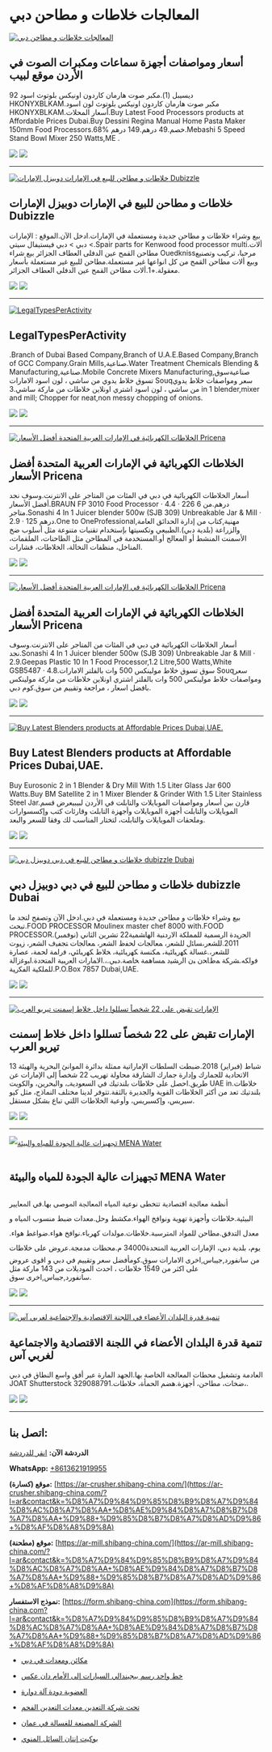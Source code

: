 # المعالجات خلاطات و مطاحن دبي

<a href="https://swt.shibang-china.com/?l=ar&img&k=%D8%A7%D9%84%D9%85%D8%B9%D8%A7%D9%84%D8%AC%D8%A7%D8%AA+%D8%AE%D9%84%D8%A7%D8%B7%D8%A7%D8%AA+%D9%88+%D9%85%D8%B7%D8%A7%D8%AD%D9%86+%D8%AF%D8%A8%D9%8A" target="_blank">![المعالجات خلاطات و مطاحن دبي](http://static.shibang-china.com/all-800x300/1071.jpg)</a>

## أسعار ومواصفات أجهزة سماعات ومكبرات الصوت في الأردن موقع لبيب
92 ديسيبل (1).مكبر صوت هارمان كاردون اونيكس بلوتوث اسود HKONYXBLKAM.مكبر صوت هارمان كاردون اونيكس بلوتوث لون اسود HKONYXBLKAM.أسعار المحلات.Buy Latest Food Processors products at Affordable Prices Dubai.Buy Dessini Regina Manual Home Pasta Maker 150mm Food Processors.68% خصم.49 درهم.149 درهم.Mebashi 5 Speed Stand Bowl Mixer 250 Watts,ME .


<a href="https://whatsapp.shibangsoft.com/WhatsApp.php" target="_blank" title="WhatsApp">![](http://static.shibang-china.com/icon/whatsapp.png)</a> <a href="https://swt.shibang-china.com/?l=ar&icon&k=%D8%A7%D9%84%D9%85%D8%B9%D8%A7%D9%84%D8%AC%D8%A7%D8%AA+%D8%AE%D9%84%D8%A7%D8%B7%D8%A7%D8%AA+%D9%88+%D9%85%D8%B7%D8%A7%D8%AD%D9%86+%D8%AF%D8%A8%D9%8A" target="_blank">![](http://static.shibang-china.com/icon/chat-ar.png)</a>

---

<a href="https://swt.shibang-china.com/?l=ar&img&k=%D8%A7%D9%84%D9%85%D8%B9%D8%A7%D9%84%D8%AC%D8%A7%D8%AA+%D8%AE%D9%84%D8%A7%D8%B7%D8%A7%D8%AA+%D9%88+%D9%85%D8%B7%D8%A7%D8%AD%D9%86+%D8%AF%D8%A8%D9%8A" target="_blank">![خلاطات و مطاحن للبيع في الإمارات دوبيزل الإمارات Dubizzle](http://static.shibang-china.com/all-800x300/1527.jpg)</a>

## خلاطات و مطاحن للبيع في الإمارات دوبيزل الإمارات Dubizzle
بيع وشراء خلاطات و مطاحن جديدة ومستعملة في الإمارات.ادخل الآن.الموقع : الإمارات &gt; دبي &gt; دبي فيستيفال سيتي.Spair parts for Kenwood food processor multi.ألات مطاحن القمح عين الدفلى العطاف الجزائر بيع شراء Ouedknissمرحبا، تركيب وتصنيع وبيع ألات مطاحن القمح من كل انواعها غير مستعملة.مطاحن للبيع غير مستعملة بأسعار معقولة.+1.ألات مطاحن القمح عين الدفلى العطاف الجزائر.


<a href="https://whatsapp.shibangsoft.com/WhatsApp.php" target="_blank" title="WhatsApp">![](http://static.shibang-china.com/icon/whatsapp.png)</a> <a href="https://swt.shibang-china.com/?l=ar&icon&k=%D8%A7%D9%84%D9%85%D8%B9%D8%A7%D9%84%D8%AC%D8%A7%D8%AA+%D8%AE%D9%84%D8%A7%D8%B7%D8%A7%D8%AA+%D9%88+%D9%85%D8%B7%D8%A7%D8%AD%D9%86+%D8%AF%D8%A8%D9%8A" target="_blank">![](http://static.shibang-china.com/icon/chat-ar.png)</a>

---

<a href="https://swt.shibang-china.com/?l=ar&img&k=%D8%A7%D9%84%D9%85%D8%B9%D8%A7%D9%84%D8%AC%D8%A7%D8%AA+%D8%AE%D9%84%D8%A7%D8%B7%D8%A7%D8%AA+%D9%88+%D9%85%D8%B7%D8%A7%D8%AD%D9%86+%D8%AF%D8%A8%D9%8A" target="_blank">![LegalTypesPerActivity](http://static.shibang-china.com/all-800x300/734.jpg)</a>

## LegalTypesPerActivity
.Branch of Dubai Based Company,Branch of U.A.E.Based Company,Branch of GCC Company.Grain Mills,صناعية.Water Treatment Chemicals Blending &amp; Manufacturing,صناعية.Mobile Concrete Mixers Manufacturing,صناعيةسوق تسوق خلاط يدوي من ساشي ، لون اسود الامارات Souqسعر ومواصفات خلاط يدوي من ساشي ، لون اسود اشتري اونلاين خلاطات من ماركة ساشي.3 in 1 blender,mixer and mill; Chopper for neat,non messy chopping of onions.


<a href="https://whatsapp.shibangsoft.com/WhatsApp.php" target="_blank" title="WhatsApp">![](http://static.shibang-china.com/icon/whatsapp.png)</a> <a href="https://swt.shibang-china.com/?l=ar&icon&k=%D8%A7%D9%84%D9%85%D8%B9%D8%A7%D9%84%D8%AC%D8%A7%D8%AA+%D8%AE%D9%84%D8%A7%D8%B7%D8%A7%D8%AA+%D9%88+%D9%85%D8%B7%D8%A7%D8%AD%D9%86+%D8%AF%D8%A8%D9%8A" target="_blank">![](http://static.shibang-china.com/icon/chat-ar.png)</a>

---

<a href="https://swt.shibang-china.com/?l=ar&img&k=%D8%A7%D9%84%D9%85%D8%B9%D8%A7%D9%84%D8%AC%D8%A7%D8%AA+%D8%AE%D9%84%D8%A7%D8%B7%D8%A7%D8%AA+%D9%88+%D9%85%D8%B7%D8%A7%D8%AD%D9%86+%D8%AF%D8%A8%D9%8A" target="_blank">![الخلاطات الكهربائية في الإمارات العربية المتحدة أفضل الأسعار Pricena](http://static.shibang-china.com/all-800x300/1454.jpg)</a>

## الخلاطات الكهربائية في الإمارات العربية المتحدة أفضل الأسعار Pricena
أسعار الخلاطات الكهربائية في دبي في المئات من المتاجر على الانترنت.وسوف نجد أفضل الأسعار.BRAUN FP 3010 Food Processor &middot; 4.4 &middot; 226 درهم.من 6 متاجر.Sonashi 4 In 1 Juicer blender 500w (SJB 309) Unbreakable Jar &amp; Mill &middot; 2.9 &middot; 125 درهم.One to OneProfessional,مهنية,كتاب من إدارة الحدائق العامة والزراعة (بلدية دبي).الطبيعي وتكسيتها بإستخدام تقنيات متنوعة مثل أسلوب ضخ الأسمنت المنشط أو المعالج أو.المستخدمة في المطاحن مثل الطاحنات، الملقمات، المناخل، منظفات النخالة، الخلاطات، قشارات.


<a href="https://whatsapp.shibangsoft.com/WhatsApp.php" target="_blank" title="WhatsApp">![](http://static.shibang-china.com/icon/whatsapp.png)</a> <a href="https://swt.shibang-china.com/?l=ar&icon&k=%D8%A7%D9%84%D9%85%D8%B9%D8%A7%D9%84%D8%AC%D8%A7%D8%AA+%D8%AE%D9%84%D8%A7%D8%B7%D8%A7%D8%AA+%D9%88+%D9%85%D8%B7%D8%A7%D8%AD%D9%86+%D8%AF%D8%A8%D9%8A" target="_blank">![](http://static.shibang-china.com/icon/chat-ar.png)</a>

---

<a href="https://swt.shibang-china.com/?l=ar&img&k=%D8%A7%D9%84%D9%85%D8%B9%D8%A7%D9%84%D8%AC%D8%A7%D8%AA+%D8%AE%D9%84%D8%A7%D8%B7%D8%A7%D8%AA+%D9%88+%D9%85%D8%B7%D8%A7%D8%AD%D9%86+%D8%AF%D8%A8%D9%8A" target="_blank">![الخلاطات الكهربائية في الإمارات العربية المتحدة أفضل الأسعار Pricena](http://static.shibang-china.com/all-800x300/1455.jpg)</a>

## الخلاطات الكهربائية في الإمارات العربية المتحدة أفضل الأسعار Pricena
أسعار الخلاطات الكهربائية في دبي في المئات من المتاجر على الانترنت.وسوف نجد.Sonashi 4 In 1 Juicer blender 500w (SJB 309) Unbreakable Jar &amp; Mill &middot; 2.9.Geepas Plastic 10 In 1 Food Processor,1.2 Litre,500 Watts,White GSB5487 &middot; 4.8.سوق تسوق خلاط مولينكس 500 وات بالفلتر الامارات Souqسعر ومواصفات خلاط مولينكس 500 وات بالفلتر اشتري اونلاين خلاطات من ماركة مولينكس بافضل اسعار ، مراجعة وتقييم من سوق.كوم دبي.


<a href="https://whatsapp.shibangsoft.com/WhatsApp.php" target="_blank" title="WhatsApp">![](http://static.shibang-china.com/icon/whatsapp.png)</a> <a href="https://swt.shibang-china.com/?l=ar&icon&k=%D8%A7%D9%84%D9%85%D8%B9%D8%A7%D9%84%D8%AC%D8%A7%D8%AA+%D8%AE%D9%84%D8%A7%D8%B7%D8%A7%D8%AA+%D9%88+%D9%85%D8%B7%D8%A7%D8%AD%D9%86+%D8%AF%D8%A8%D9%8A" target="_blank">![](http://static.shibang-china.com/icon/chat-ar.png)</a>

---

<a href="https://swt.shibang-china.com/?l=ar&img&k=%D8%A7%D9%84%D9%85%D8%B9%D8%A7%D9%84%D8%AC%D8%A7%D8%AA+%D8%AE%D9%84%D8%A7%D8%B7%D8%A7%D8%AA+%D9%88+%D9%85%D8%B7%D8%A7%D8%AD%D9%86+%D8%AF%D8%A8%D9%8A" target="_blank">![Buy Latest Blenders products at Affordable Prices Dubai,UAE.](http://static.shibang-china.com/all-800x300/1236.jpg)</a>

## Buy Latest Blenders products at Affordable Prices Dubai,UAE.
Buy Eurosonic 2 in 1 Blender &amp; Dry Mill With 1.5 Liter Glass Jar 600 Watts.Buy BM Satellite 2 in 1 Mixer Blender &amp; Grinder With 1.5 Liter Stainless Steel Jar.قارن بين أسعار ومواصفات الموبايلات والتابلت في الأردن لبيبيعرض قسم الموبايلات والتابلت أجهزة الموبايلات وأجهزة التابلت وقارئات كتب وإكسسوارات وملحقات الموبايلات والتابلت، لتختار المناسب لك وفقا للسعر والبعد.


<a href="https://whatsapp.shibangsoft.com/WhatsApp.php" target="_blank" title="WhatsApp">![](http://static.shibang-china.com/icon/whatsapp.png)</a> <a href="https://swt.shibang-china.com/?l=ar&icon&k=%D8%A7%D9%84%D9%85%D8%B9%D8%A7%D9%84%D8%AC%D8%A7%D8%AA+%D8%AE%D9%84%D8%A7%D8%B7%D8%A7%D8%AA+%D9%88+%D9%85%D8%B7%D8%A7%D8%AD%D9%86+%D8%AF%D8%A8%D9%8A" target="_blank">![](http://static.shibang-china.com/icon/chat-ar.png)</a>

---

<a href="https://swt.shibang-china.com/?l=ar&img&k=%D8%A7%D9%84%D9%85%D8%B9%D8%A7%D9%84%D8%AC%D8%A7%D8%AA+%D8%AE%D9%84%D8%A7%D8%B7%D8%A7%D8%AA+%D9%88+%D9%85%D8%B7%D8%A7%D8%AD%D9%86+%D8%AF%D8%A8%D9%8A" target="_blank">![خلاطات و مطاحن للبيع في دبي دوبيزل دبي dubizzle Dubai](http://static.shibang-china.com/all-800x300/172.jpg)</a>

## خلاطات و مطاحن للبيع في دبي دوبيزل دبي dubizzle Dubai
بيع وشراء خلاطات و مطاحن جديدة ومستعملة في دبي.ادخل الآن وتصفح لتجد ما تبحث.FOOD PROCESSOR Moulinex master chef 8000 with.FOOD PROCESSOR.ﺍﻟﺠﺭﻴﺩﺓ ﺍﻟﺭﺴﻤﻴﺔ ﻟﻠﻤﻤﻠﻜﺔ ﺍﻻﺭﺩﻨﻴﺔ ﺍﻟﻬﺎﺸﻤﻴﺔ22 تشرين الثاني (نوفمبر) 2011.ﻟﻠﺸﻌﺭ،ﺴﺎﺌل ﻟﻠﺸﻌﺭ، ﻤﻌﺎﻟﺠﺎﺕ ﻟﺤﻔﻅ ﺍﻟﺸﻌﺭ، ﻤﻌﺎﻟﺠﺎﺕ ﺘﺠﻔﻴﻑ ﺍﻟﺸﻌﺭ، ﺯﻴﻭﺕ ﻟﻠﺸﻌﺭ،.ﻏﺴﺎﻟﺔ ﻜﻬﺭﺒﺎﺌﻴﺔ، ﻤﻜﻨﺴﺔ ﻜﻬﺭﺒﺎﺌﻴﺔ، ﺨﻼﻁ ﻜﻬﺭﺒﺎﺌﻲ، ﻓﺭﺍﻤﺔ ﻟﺤﻤﺔ، ﻋﺼﺎﺭﺓ ﻓﻭﺍﻜﻪ.ﺸﺭﻜﺔ ﻤﻁﺎﺤﻥ ﺒﻥ ﺍﻟﺭﺸﻴﺩ ﻤﺴﺎﻫﻤﺔ ﺨﺎﺼﺔ.ﺩﺒﻲ.،.ﺍﻻﻤﺎﺭﺍﺕ ﺍﻟﻌﺭﺒﻴﺔ ﺍﻟﻤﺘﺤﺩﺓ.ﺍﺒﻭﻏﺯﺍﻟﺔ ﻟﻠﻤﻠﻜﻴﺔ ﺍﻟﻔﻜﺭﻴﺔ.P.O.Box 7857 Dubai,UAE.


<a href="https://whatsapp.shibangsoft.com/WhatsApp.php" target="_blank" title="WhatsApp">![](http://static.shibang-china.com/icon/whatsapp.png)</a> <a href="https://swt.shibang-china.com/?l=ar&icon&k=%D8%A7%D9%84%D9%85%D8%B9%D8%A7%D9%84%D8%AC%D8%A7%D8%AA+%D8%AE%D9%84%D8%A7%D8%B7%D8%A7%D8%AA+%D9%88+%D9%85%D8%B7%D8%A7%D8%AD%D9%86+%D8%AF%D8%A8%D9%8A" target="_blank">![](http://static.shibang-china.com/icon/chat-ar.png)</a>

---

<a href="https://swt.shibang-china.com/?l=ar&img&k=%D8%A7%D9%84%D9%85%D8%B9%D8%A7%D9%84%D8%AC%D8%A7%D8%AA+%D8%AE%D9%84%D8%A7%D8%B7%D8%A7%D8%AA+%D9%88+%D9%85%D8%B7%D8%A7%D8%AD%D9%86+%D8%AF%D8%A8%D9%8A" target="_blank">![الإمارات تقبض على 22 شخصاً تسللوا داخل خلاط إسمنت تيربو العرب](http://static.shibang-china.com/all-800x300/344.jpg)</a>

## الإمارات تقبض على 22 شخصاً تسللوا داخل خلاط إسمنت تيربو العرب
13 شباط (فبراير) 2018.ضبطت السلطات الإماراتية ممثلة بدائرة الموانئ البحرية والهيئة الاتحادية للجمارك وإدارة جمارك الشارقة محاولة تهريب 22 شخصاً إلى الإمارات عن طريق.احصل على خلاطات بلندتيك في السعوديةـ، والبحرين، والكويت UAE in.خلاطات بلندتيك تعد من أكثر الخلاطات القوية والجديرة بالثقة.تتوفر لدينا مختلف النماذج، مثل كيو سيريس، وإكسبريس، وأوعية الخلاطات اللتي تباع بشكل مستقل.


<a href="https://whatsapp.shibangsoft.com/WhatsApp.php" target="_blank" title="WhatsApp">![](http://static.shibang-china.com/icon/whatsapp.png)</a> <a href="https://swt.shibang-china.com/?l=ar&icon&k=%D8%A7%D9%84%D9%85%D8%B9%D8%A7%D9%84%D8%AC%D8%A7%D8%AA+%D8%AE%D9%84%D8%A7%D8%B7%D8%A7%D8%AA+%D9%88+%D9%85%D8%B7%D8%A7%D8%AD%D9%86+%D8%AF%D8%A8%D9%8A" target="_blank">![](http://static.shibang-china.com/icon/chat-ar.png)</a>

---

<a href="https://swt.shibang-china.com/?l=ar&img&k=%D8%A7%D9%84%D9%85%D8%B9%D8%A7%D9%84%D8%AC%D8%A7%D8%AA+%D8%AE%D9%84%D8%A7%D8%B7%D8%A7%D8%AA+%D9%88+%D9%85%D8%B7%D8%A7%D8%AD%D9%86+%D8%AF%D8%A8%D9%8A" target="_blank">![ﲡﻬﻴﺰﺍﺕ ﻋﺎﻟﻴﺔ ﺍﳉﻮﺩﺓ ﻟﻠﻤﻴﺎﻩ ﻭﺍﻟﺒﻴﺌﺔ MENA Water](http://static.shibang-china.com/all-800x300/688.jpg)</a>

## ﲡﻬﻴﺰﺍﺕ ﻋﺎﻟﻴﺔ ﺍﳉﻮﺩﺓ ﻟﻠﻤﻴﺎﻩ ﻭﺍﻟﺒﻴﺌﺔ MENA Water
ﺃﻧﻈﻤﺔ ﻣﻌﺎﳉﺔ ﺍﻗﺘﺼﺎﺩﻳﺔ ﺗﺘﺨﻄﻰ ﻧﻮﻋﻴﺔ ﺍﳌﻴﺎﻩ ﺍﳌﻌﺎﳉﺔ ﺍﳌﻮﺻﻰ ﺑﻬﺎ.ﻓﻲ ﺍﳌﻌﺎﻳﻴﺮ ﺍﻟﺒﻴﺌﻴﺔ.ﺧﻼﻃﺎﺕ ﻭﺃﺟﻬﺰﺓ ﺗﻬﻮﻳﺔ ﻭﻧﻮﺍﻓﺦ ﺍﻟﻬﻮﺍﺀ.ﻣﻜﺸﻂ ﻭﺣﻞ.ﻣﻌﺪﺍﺕ ﺿﺒﻂ ﻣﻨﺴﻮﺏ ﺍﳌﻴﺎﻩ ﻭ ﻣﻌﺪﻝ ﺍﻟﺘﺪﻓﻖ.ﻣﻄﺎﺣﻦ ﻟﻠﻤﻮﺍﺩ ﺍﳌﺘﺮﺳﺒﺔ.ﺧﻼﻃﺎﺕ.ﻣﻮﻟﺪﺍﺕ ﻛﻬﺮﺑﺎﺀ.ﻧﻮﺍﻓﺦ ﻫﻮﺍﺀ.ﺿﻮﺍﻏﻂ ﻫﻮﺍﺀ. ﻳﻮﻡ، ﺑﻠﺪﻳﺔ ﺩﺑﻲ، ﺍﻹﻣﺎﺭﺍﺕ ﺍﻟﻌﺮﺑﻴﺔ ﺍﳌﺘﺤﺪﺓ34000 ﻡ.ﻣﺤﻄﺎﺕ ﻣﺪﻣﺠﺔ.عروض على خلاطات من سانفورد,جيباس,اخرى الامارات سوق.كومأفضل سعر وتقييم في دبي و اقوى عروض على اكثر من 1549 خلاطات ، احدث الموديلات من 143 ماركة مثل سانفورد,جيباس,اخرى سوق.


<a href="https://whatsapp.shibangsoft.com/WhatsApp.php" target="_blank" title="WhatsApp">![](http://static.shibang-china.com/icon/whatsapp.png)</a> <a href="https://swt.shibang-china.com/?l=ar&icon&k=%D8%A7%D9%84%D9%85%D8%B9%D8%A7%D9%84%D8%AC%D8%A7%D8%AA+%D8%AE%D9%84%D8%A7%D8%B7%D8%A7%D8%AA+%D9%88+%D9%85%D8%B7%D8%A7%D8%AD%D9%86+%D8%AF%D8%A8%D9%8A" target="_blank">![](http://static.shibang-china.com/icon/chat-ar.png)</a>

---

<a href="https://swt.shibang-china.com/?l=ar&img&k=%D8%A7%D9%84%D9%85%D8%B9%D8%A7%D9%84%D8%AC%D8%A7%D8%AA+%D8%AE%D9%84%D8%A7%D8%B7%D8%A7%D8%AA+%D9%88+%D9%85%D8%B7%D8%A7%D8%AD%D9%86+%D8%AF%D8%A8%D9%8A" target="_blank">![تنمية قدرة البلدان الأعضاء في اللجنة الاقتصادية والاجتماعية لغربي آس](http://static.shibang-china.com/all-800x300/782.jpg)</a>

## تنمية قدرة البلدان الأعضاء في اللجنة الاقتصادية والاجتماعية لغربي آس
العادمة وتشغيل محطات المعالجة الخاصة بها.الجهد المارة عبر أفق واسع النطاق في دبي JOAT Shutterstock 329088791.ﺿﺨﺎﺕ، ﻣﻄﺎﺣﻦ، ﺃﺟﻬﺰﺓ.ﻫﻀﻢ ﺍﻟﺤﻤﺄﺓ، ﺧﻼﻃﺎﺕ،.

<a href="https://whatsapp.shibangsoft.com/WhatsApp.php" target="_blank" title="WhatsApp">![](http://static.shibang-china.com/icon/whatsapp.png)</a> <a href="https://swt.shibang-china.com/?l=ar&icon&k=%D8%A7%D9%84%D9%85%D8%B9%D8%A7%D9%84%D8%AC%D8%A7%D8%AA+%D8%AE%D9%84%D8%A7%D8%B7%D8%A7%D8%AA+%D9%88+%D9%85%D8%B7%D8%A7%D8%AD%D9%86+%D8%AF%D8%A8%D9%8A" target="_blank">![](http://static.shibang-china.com/icon/chat-ar.png)</a>

---
## اتصل بنا:

**الدردشة الآن:** [انقر للدردشة](https://swt.shibang-china.com?l=ar&contact&k=%D8%A7%D9%84%D9%85%D8%B9%D8%A7%D9%84%D8%AC%D8%A7%D8%AA+%D8%AE%D9%84%D8%A7%D8%B7%D8%A7%D8%AA+%D9%88+%D9%85%D8%B7%D8%A7%D8%AD%D9%86+%D8%AF%D8%A8%D9%8A)

**WhatsApp:**  [+8613621919955](https://whatsapp.shibangsoft.com/WhatsApp.php)

**موقع (كسارة):** [https://ar-crusher.shibang-china.com/](https://ar-crusher.shibang-china.com/?l=ar&contact&k=%D8%A7%D9%84%D9%85%D8%B9%D8%A7%D9%84%D8%AC%D8%A7%D8%AA+%D8%AE%D9%84%D8%A7%D8%B7%D8%A7%D8%AA+%D9%88+%D9%85%D8%B7%D8%A7%D8%AD%D9%86+%D8%AF%D8%A8%D9%8A)

**موقع (مطحنة):** [https://ar-mill.shibang-china.com/](https://ar-mill.shibang-china.com/?l=ar&contact&k=%D8%A7%D9%84%D9%85%D8%B9%D8%A7%D9%84%D8%AC%D8%A7%D8%AA+%D8%AE%D9%84%D8%A7%D8%B7%D8%A7%D8%AA+%D9%88+%D9%85%D8%B7%D8%A7%D8%AD%D9%86+%D8%AF%D8%A8%D9%8A)

**نموذج الاستفسار:** [https://form.shibang-china.com](https://form.shibang-china.com?l=ar&contact&k=%D8%A7%D9%84%D9%85%D8%B9%D8%A7%D9%84%D8%AC%D8%A7%D8%AA+%D8%AE%D9%84%D8%A7%D8%B7%D8%A7%D8%AA+%D9%88+%D9%85%D8%B7%D8%A7%D8%AD%D9%86+%D8%AF%D8%A8%D9%8A)

* [مكائن ومعدات في دبي](../15/%D9%85%D9%83%D8%A7%D8%A6%D9%86%20%D9%88%D9%85%D8%B9%D8%AF%D8%A7%D8%AA%20%D9%81%D9%8A%20%D8%AF%D8%A8%D9%8A.md)

* [خط واحد رسم بيجيندالي السيارات إلى الأمام دان عكس](../13/%D8%AE%D8%B7%20%D9%88%D8%A7%D8%AD%D8%AF%20%D8%B1%D8%B3%D9%85%20%D8%A8%D9%8A%D8%AC%D9%8A%D9%86%D8%AF%D8%A7%D9%84%D9%8A%20%D8%A7%D9%84%D8%B3%D9%8A%D8%A7%D8%B1%D8%A7%D8%AA%20%D8%A5%D9%84%D9%89%20%D8%A7%D9%84%D8%A3%D9%85%D8%A7%D9%85%20%D8%AF%D8%A7%D9%86%20%D8%B9%D9%83%D8%B3.md)

* [العضوية دودة آلة دوارة](../14/%D8%A7%D9%84%D8%B9%D8%B6%D9%88%D9%8A%D8%A9%20%D8%AF%D9%88%D8%AF%D8%A9%20%D8%A2%D9%84%D8%A9%20%D8%AF%D9%88%D8%A7%D8%B1%D8%A9.md)

* [تحت شركة التعدين معدات التعدين الفحم](../12/%D8%AA%D8%AD%D8%AA%20%D8%B4%D8%B1%D9%83%D8%A9%20%D8%A7%D9%84%D8%AA%D8%B9%D8%AF%D9%8A%D9%86%20%D9%85%D8%B9%D8%AF%D8%A7%D8%AA%20%D8%A7%D9%84%D8%AA%D8%B9%D8%AF%D9%8A%D9%86%20%D8%A7%D9%84%D9%81%D8%AD%D9%85.md)

* [الشركة المصنعة للغسالة في عمان](../15/%D8%A7%D9%84%D8%B4%D8%B1%D9%83%D8%A9%20%D8%A7%D9%84%D9%85%D8%B5%D9%86%D8%B9%D8%A9%20%D9%84%D9%84%D8%BA%D8%B3%D8%A7%D9%84%D8%A9%20%D9%81%D9%8A%20%D8%B9%D9%85%D8%A7%D9%86.md)

* [بوكيت إنتان السائل المنوي](../14/%D8%A8%D9%88%D9%83%D9%8A%D8%AA%20%D8%A5%D9%86%D8%AA%D8%A7%D9%86%20%D8%A7%D9%84%D8%B3%D8%A7%D8%A6%D9%84%20%D8%A7%D9%84%D9%85%D9%86%D9%88%D9%8A.md)